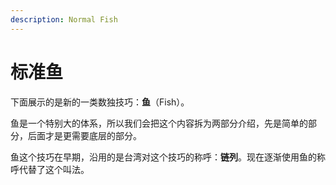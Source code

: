 ```yaml
---
description: Normal Fish
---
```


# 标准鱼

下面展示的是新的一类数独技巧：**鱼**（Fish）。

鱼是一个特别大的体系，所以我们会把这个内容拆为两部分介绍，先是简单的部分，后面才是更需要底层的部分。

鱼这个技巧在早期，沿用的是台湾对这个技巧的称呼：**链列**。现在逐渐使用鱼的称呼代替了这个叫法。
